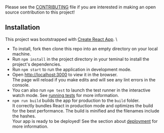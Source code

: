Please see the [CONTRIBUTING](CONTRIBUTING.md) file if you are interested in making an open source contribution to this project!

## Installation
This project was bootstrapped with [Create React App](https://github.com/facebook/create-react-app). \
- To install, fork then clone this repo into an empty directory on your local machine.
- Run `npm install` in the project directory in your teminal to install the project's dependencies.
- Run `npm start` to run the application in development mode.
- Open [http://localhost:3000](http://localhost:3000) to view it in the browser. \
The page will reload if you make edits and will see any lint errors in the console.
- You can also run `npm test` to launch the test runner in the interactive watch mode. 
See [running tests](https://facebook.github.io/create-react-app/docs/running-tests) for more information.
- `npm run build` builds the app for production to the `build` folder.\
It correctly bundles React in production mode and optimizes the build for the best performance.
The build is minified and the filenames include the hashes.\
Your app is ready to be deployed!
See the section about [deployment](https://facebook.github.io/create-react-app/docs/deployment) for more information.
